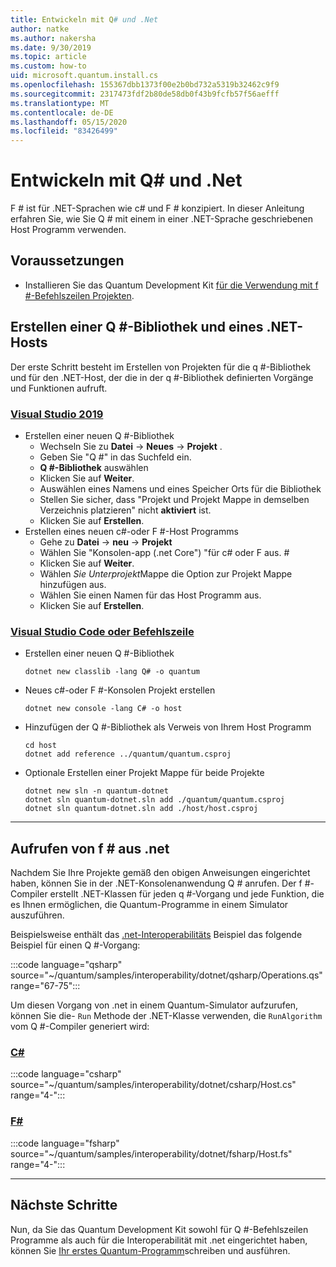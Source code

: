 ```yaml
---
title: Entwickeln mit Q# und .Net
author: natke
ms.author: nakersha
ms.date: 9/30/2019
ms.topic: article
ms.custom: how-to
uid: microsoft.quantum.install.cs
ms.openlocfilehash: 155367dbb1373f00e2b0bd732a5319b32462c9f9
ms.sourcegitcommit: 2317473fdf2b80de58db0f43b9fcfb57f56aefff
ms.translationtype: MT
ms.contentlocale: de-DE
ms.lasthandoff: 05/15/2020
ms.locfileid: "83426499"
---
```

# <a name="develop-with-q-and-net"></a>Entwickeln mit Q# und .Net

F # ist für .NET-Sprachen wie c# und F # konzipiert.
In dieser Anleitung erfahren Sie, wie Sie Q # mit einem in einer .NET-Sprache geschriebenen Host Programm verwenden.

## <a name="prerequisites"></a>Voraussetzungen

- Installieren Sie das Quantum Development Kit [für die Verwendung mit f #-Befehlszeilen Projekten](xref:microsoft.quantum.install.standalone).

## <a name="creating-a-q-library-and-a-net-host"></a>Erstellen einer Q #-Bibliothek und eines .NET-Hosts

Der erste Schritt besteht im Erstellen von Projekten für die q #-Bibliothek und für den .NET-Host, der die in der q #-Bibliothek definierten Vorgänge und Funktionen aufruft.

### <a name="visual-studio-2019"></a>[Visual Studio 2019](#tab/tabid-vs2019)

- Erstellen einer neuen Q #-Bibliothek
  - Wechseln Sie zu **Datei**  ->  **Neues**  ->  **Projekt** .
  - Geben Sie "Q #" in das Suchfeld ein.
  - **Q #-Bibliothek** auswählen
  - Klicken Sie auf **Weiter**.
  - Auswählen eines Namens und eines Speicher Orts für die Bibliothek
  - Stellen Sie sicher, dass "Projekt und Projekt Mappe in demselben Verzeichnis platzieren" nicht **aktiviert** ist.
  - Klicken Sie auf **Erstellen**.
- Erstellen eines neuen c#-oder F #-Host Programms
  - Gehe zu **Datei** → **neu** → **Projekt**
  - Wählen Sie "Konsolen-app (.net Core") "für c# oder F aus. #
  - Klicken Sie auf **Weiter**.
  - Wählen *Sie Unterprojekt*Mappe die Option zur Projekt Mappe hinzufügen aus.
  - Wählen Sie einen Namen für das Host Programm aus.
  - Klicken Sie auf **Erstellen**.

### <a name="visual-studio-code-or-command-line"></a>[Visual Studio Code oder Befehlszeile](#tab/tabid-cmdline)

- Erstellen einer neuen Q #-Bibliothek

  ```dotnetcli
  dotnet new classlib -lang Q# -o quantum
  ```

- Neues c#-oder F #-Konsolen Projekt erstellen

  ```dotnetcli
  dotnet new console -lang C# -o host  
  ```

- Hinzufügen der Q #-Bibliothek als Verweis von Ihrem Host Programm

  ```dotnetcli
  cd host
  dotnet add reference ../quantum/quantum.csproj
  ```

- Optionale Erstellen einer Projekt Mappe für beide Projekte

  ```dotnetcli
  dotnet new sln -n quantum-dotnet
  dotnet sln quantum-dotnet.sln add ./quantum/quantum.csproj
  dotnet sln quantum-dotnet.sln add ./host/host.csproj
  ```

***

## <a name="calling-into-q-from-net"></a>Aufrufen von f # aus .net

Nachdem Sie Ihre Projekte gemäß den obigen Anweisungen eingerichtet haben, können Sie in der .NET-Konsolenanwendung Q # anrufen.
Der f #-Compiler erstellt .NET-Klassen für jeden q #-Vorgang und jede Funktion, die es Ihnen ermöglichen, die Quantum-Programme in einem Simulator auszuführen.

Beispielsweise enthält das [.net-Interoperabilitäts](https://github.com/microsoft/Quantum/tree/master/samples/interoperability/dotnet) Beispiel das folgende Beispiel für einen Q #-Vorgang:

:::code language="qsharp" source="~/quantum/samples/interoperability/dotnet/qsharp/Operations.qs" range="67-75":::

Um diesen Vorgang von .net in einem Quantum-Simulator aufzurufen, können Sie die- `Run` Methode der .NET-Klasse verwenden, die `RunAlgorithm` vom Q #-Compiler generiert wird:

### <a name="c"></a>[C#](#tab/tabid-csharp)

:::code language="csharp" source="~/quantum/samples/interoperability/dotnet/csharp/Host.cs" range="4-":::

### <a name="f"></a>[F#](#tab/tabid-fsharp)

:::code language="fsharp" source="~/quantum/samples/interoperability/dotnet/fsharp/Host.fs" range="4-":::

***
    
## <a name="next-steps"></a>Nächste Schritte

Nun, da Sie das Quantum Development Kit sowohl für Q #-Befehlszeilen Programme als auch für die Interoperabilität mit .net eingerichtet haben, können Sie [Ihr erstes Quantum-Programm](xref:microsoft.quantum.quickstarts.qrng)schreiben und ausführen.
